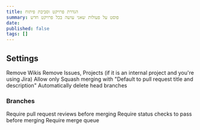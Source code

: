 ```yaml
---
title: הגדרת פרויקט וסביבת פיתוח
summary: פוסט על פעולות שאני עושה בכל פרויקט חדש
date:
published: false
tags: []
---
```


## Settings

Remove Wikis
Remove Issues, Projects (if it is an internal project and you're using Jira)
Allow only Squash merging with "Default to pull request title and description"
Automatically delete head branches

### Branches

Require pull request reviews before merging
Require status checks to pass before merging
Require merge queue

